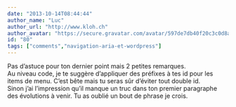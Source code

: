 ```yaml
---
date: "2013-10-14T08:44:44"
author_name: "Luc"
author_url: "http://www.kloh.ch"
author_avatar: "https://secure.gravatar.com/avatar/597de7db40f20c3c0d8afba20cee2292"
id: "80"
tags: ["comments","navigation-aria-et-wordpress"]
---
```

Pas d’astuce pour ton dernier point mais 2 petites remarques.  
Au niveau code, je te suggère d’appliquer des préfixes à tes id pour les items de menu. C’est bête mais tu seras sûr d’éviter tout double id.  
Sinon j’ai l’impression qu’il manque un truc dans ton premier paragraphe des évolutions à venir. Tu as oublié un bout de phrase je crois.